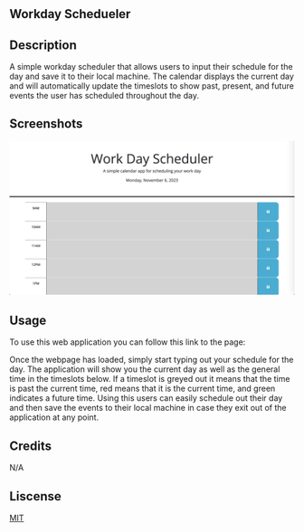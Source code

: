 # <Workday Scheduler>

## Workday Schedueler

## Description

A simple workday scheduler that allows users to input their schedule for the day and save it to their local machine. The calendar displays the current day and will automatically update the timeslots to show past, present, and future events the user has scheduled throughout the day.

## Screenshots

![Screenshot](./Assets/Screenshot1.png)

## Usage

To use this web application you can follow this link to the page: 

Once the webpage has loaded, simply start typing out your schedule for the day. The application will show you the current day as well as the general time in the timeslots below. If a timeslot is greyed out it means that the time is past the current time, red means that it is the current time, and green indicates a future time. Using this users can easily schedule out their day and then save the events to their local machine in case they exit out of the application at any point.

## Credits 

N/A

## Liscense

[MIT](https://choosealicense.com/licenses/mit/)